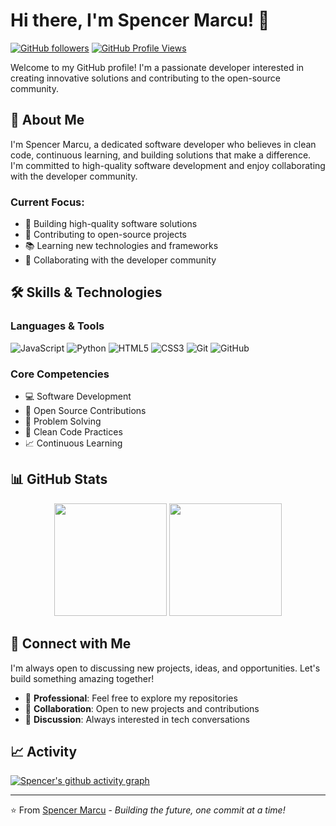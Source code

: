 # Hi there, I'm Spencer Marcu! 👋

[![GitHub followers](https://img.shields.io/github/followers/spencermarcu-dev?label=Follow&style=social)](https://github.com/spencermarcu-dev)
[![GitHub Profile Views](https://komarev.com/ghpvc/?username=spencermarcu-dev&color=blue)](https://github.com/spencermarcu-dev)

Welcome to my GitHub profile! I'm a passionate developer interested in creating innovative solutions and contributing to the open-source community.

## 🚀 About Me

I'm Spencer Marcu, a dedicated software developer who believes in clean code, continuous learning, and building solutions that make a difference. I'm committed to high-quality software development and enjoy collaborating with the developer community.

### Current Focus:
- 🔭 Building high-quality software solutions
- 🌱 Contributing to open-source projects  
- 📚 Learning new technologies and frameworks
- 🤝 Collaborating with the developer community

## 🛠️ Skills & Technologies

### Languages & Tools
![JavaScript](https://img.shields.io/badge/-JavaScript-F7DF1E?style=flat-square&logo=javascript&logoColor=black)
![Python](https://img.shields.io/badge/-Python-3776AB?style=flat-square&logo=python&logoColor=white)
![HTML5](https://img.shields.io/badge/-HTML5-E34F26?style=flat-square&logo=html5&logoColor=white)
![CSS3](https://img.shields.io/badge/-CSS3-1572B6?style=flat-square&logo=css3&logoColor=white)
![Git](https://img.shields.io/badge/-Git-F05032?style=flat-square&logo=git&logoColor=white)
![GitHub](https://img.shields.io/badge/-GitHub-181717?style=flat-square&logo=github&logoColor=white)

### Core Competencies
- 💻 Software Development
- 🔧 Open Source Contributions
- 🧩 Problem Solving
- 🚀 Clean Code Practices
- 📈 Continuous Learning

## 📊 GitHub Stats

<div align="center">
  <img height="180em" src="https://github-readme-stats.vercel.app/api?username=spencermarcu-dev&show_icons=true&theme=default&include_all_commits=true&count_private=true"/>
  <img height="180em" src="https://github-readme-stats.vercel.app/api/top-langs/?username=spencermarcu-dev&layout=compact&theme=default"/>
</div>

## 🤝 Connect with Me

I'm always open to discussing new projects, ideas, and opportunities. Let's build something amazing together!

- 💼 **Professional**: Feel free to explore my repositories
- 🤝 **Collaboration**: Open to new projects and contributions
- 💬 **Discussion**: Always interested in tech conversations

## 📈 Activity

[![Spencer's github activity graph](https://github-readme-activity-graph.vercel.app/graph?username=spencermarcu-dev&theme=github)](https://github.com/spencermarcu-dev)

---

⭐️ From [Spencer Marcu](https://github.com/spencermarcu-dev) - *Building the future, one commit at a time!*